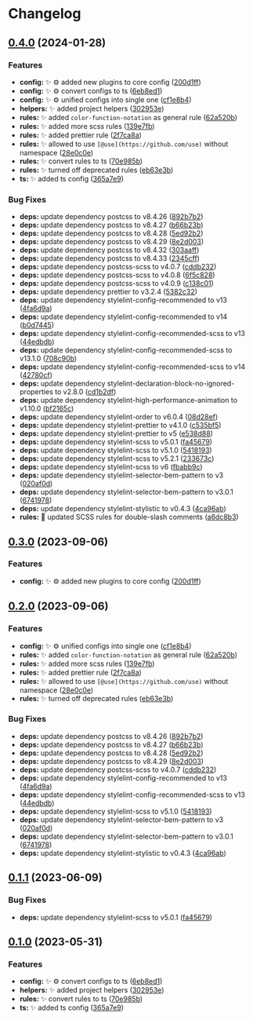 # Changelog

## [0.4.0](https://github.com/embyth/stylelint-config/compare/v0.3.0...v0.4.0) (2024-01-28)


### Features

* **config:** ✨ ⚙️ added new plugins to core config ([200d1ff](https://github.com/embyth/stylelint-config/commit/200d1ff502d747d98409990358a95b6380f39529))
* **config:** ✨ ⚙️ convert configs to ts ([6eb8ed1](https://github.com/embyth/stylelint-config/commit/6eb8ed172da986e0241188d4ab07993c3b72e4eb))
* **config:** ✨ ⚙️ unified configs into single one ([cf1e8b4](https://github.com/embyth/stylelint-config/commit/cf1e8b426043fb57e93c29eb09482ee856a48d48))
* **helpers:** ✨ added project helpers ([302953e](https://github.com/embyth/stylelint-config/commit/302953ebbea811c67effdc51c15f250db7a7623d))
* **rules:** ✨ added `color-function-notation` as general rule ([62a520b](https://github.com/embyth/stylelint-config/commit/62a520bdb9f14ace6a8a8a0db31a034863f3c8d9))
* **rules:** ✨ added more scss rules ([139e7fb](https://github.com/embyth/stylelint-config/commit/139e7fb862612f9506cca9517041389965876d70))
* **rules:** ✨ added prettier rule ([2f7ca8a](https://github.com/embyth/stylelint-config/commit/2f7ca8a97ec1f8a2a0028cef5bf0c3c574c6eca5))
* **rules:** ✨ allowed to use `[@use](https://github.com/use)` without namespace ([28e0c0e](https://github.com/embyth/stylelint-config/commit/28e0c0eb2bb06a98585d1238eb65656af71bdbf9))
* **rules:** ✨ convert rules to ts ([70e985b](https://github.com/embyth/stylelint-config/commit/70e985b47d8c7f594a2f465683d106d2d7b45a06))
* **rules:** ✨ turned off deprecated rules ([eb63e3b](https://github.com/embyth/stylelint-config/commit/eb63e3b0f78ef025d627648b3f1385ea93a9c385))
* **ts:** ✨ added ts config ([365a7e9](https://github.com/embyth/stylelint-config/commit/365a7e90df26f0a00da4954508112e49940abd6e))


### Bug Fixes

* **deps:** update dependency postcss to v8.4.26 ([892b7b2](https://github.com/embyth/stylelint-config/commit/892b7b22aa042a2d85c4b9e375d980bd39f40912))
* **deps:** update dependency postcss to v8.4.27 ([b66b23b](https://github.com/embyth/stylelint-config/commit/b66b23bc573275cf7e5a861e5b62ed5dfbe1ff4c))
* **deps:** update dependency postcss to v8.4.28 ([5ed92b2](https://github.com/embyth/stylelint-config/commit/5ed92b29a9c5214121b6b3e6acdc0b5b3676819a))
* **deps:** update dependency postcss to v8.4.29 ([8e2d003](https://github.com/embyth/stylelint-config/commit/8e2d003f1b60a3878c15b2147fbf6745f8ddac89))
* **deps:** update dependency postcss to v8.4.32 ([303aaff](https://github.com/embyth/stylelint-config/commit/303aaff515f703df7d2d918a0c3390e01e89c02e))
* **deps:** update dependency postcss to v8.4.33 ([2345cff](https://github.com/embyth/stylelint-config/commit/2345cffb41970894bda112fb8489b7282a902d24))
* **deps:** update dependency postcss-scss to v4.0.7 ([cddb232](https://github.com/embyth/stylelint-config/commit/cddb23227d2d716da3063521f0c4aedc51e44adf))
* **deps:** update dependency postcss-scss to v4.0.8 ([6f5c828](https://github.com/embyth/stylelint-config/commit/6f5c828fe8c823ecfebd88a2432d05eccef43483))
* **deps:** update dependency postcss-scss to v4.0.9 ([c138c01](https://github.com/embyth/stylelint-config/commit/c138c01b4568c970ad68e8e0dbaaf4f18b09cf13))
* **deps:** update dependency prettier to v3.2.4 ([5382c32](https://github.com/embyth/stylelint-config/commit/5382c326a7a7eac74095cc4f8d3354f7fefc6d9d))
* **deps:** update dependency stylelint-config-recommended to v13 ([4fa6d9a](https://github.com/embyth/stylelint-config/commit/4fa6d9ab03880ac05a8caf4233f5e27c80330843))
* **deps:** update dependency stylelint-config-recommended to v14 ([b0d7445](https://github.com/embyth/stylelint-config/commit/b0d744545200333af3eba72ac943e5e925c82dba))
* **deps:** update dependency stylelint-config-recommended-scss to v13 ([44edbdb](https://github.com/embyth/stylelint-config/commit/44edbdbb26c2dc8859eb2c01d37a9ea5821338ad))
* **deps:** update dependency stylelint-config-recommended-scss to v13.1.0 ([708c90b](https://github.com/embyth/stylelint-config/commit/708c90baeee3ff0eed15f566a06b45c7a6d1698f))
* **deps:** update dependency stylelint-config-recommended-scss to v14 ([42780cf](https://github.com/embyth/stylelint-config/commit/42780cf5b2351461c265a374236e4ab45255fca0))
* **deps:** update dependency stylelint-declaration-block-no-ignored-properties to v2.8.0 ([cd1b2df](https://github.com/embyth/stylelint-config/commit/cd1b2df93fc6d2e18bb263dd0bdf28ec1d3e181b))
* **deps:** update dependency stylelint-high-performance-animation to v1.10.0 ([bf2165c](https://github.com/embyth/stylelint-config/commit/bf2165c6c71fa8b5c6aecef088e07726b074820b))
* **deps:** update dependency stylelint-order to v6.0.4 ([08d28ef](https://github.com/embyth/stylelint-config/commit/08d28eff9e5e9d6ebb8c012712d5554d554c8abf))
* **deps:** update dependency stylelint-prettier to v4.1.0 ([c535bf5](https://github.com/embyth/stylelint-config/commit/c535bf5d5c6c98465a8726cc76dd4131f49ed1e0))
* **deps:** update dependency stylelint-prettier to v5 ([e538d88](https://github.com/embyth/stylelint-config/commit/e538d88a7b92cff3129ee66c0197bbc6ae9042f8))
* **deps:** update dependency stylelint-scss to v5.0.1 ([fa45679](https://github.com/embyth/stylelint-config/commit/fa45679b709f49fa3897402f0dfa40929c32f488))
* **deps:** update dependency stylelint-scss to v5.1.0 ([5418193](https://github.com/embyth/stylelint-config/commit/54181930ee9a5df269ca53754e9f4cfc39937168))
* **deps:** update dependency stylelint-scss to v5.2.1 ([233673c](https://github.com/embyth/stylelint-config/commit/233673c54f35a58e3ba9450a392461df0a82aff3))
* **deps:** update dependency stylelint-scss to v6 ([fbabb9c](https://github.com/embyth/stylelint-config/commit/fbabb9c6429b6dd1b0cbc194fb093650dbab5ea6))
* **deps:** update dependency stylelint-selector-bem-pattern to v3 ([020af0d](https://github.com/embyth/stylelint-config/commit/020af0dedc6db2287442885d5fd6cce15be36612))
* **deps:** update dependency stylelint-selector-bem-pattern to v3.0.1 ([6741978](https://github.com/embyth/stylelint-config/commit/674197808cbb86f85a4f94ffb56e8829360a80ad))
* **deps:** update dependency stylelint-stylistic to v0.4.3 ([4ca96ab](https://github.com/embyth/stylelint-config/commit/4ca96aba8210589da2603ee43138be4635ebeac8))
* **rules:** 🐛 updated SCSS rules for double-slash comments ([a6dc8b3](https://github.com/embyth/stylelint-config/commit/a6dc8b3e3cf37310d99555ade941d0fa9d05a44e))

## [0.3.0](https://github.com/embyth/stylelint-config/compare/stylelint-config-v0.2.0...stylelint-config-v0.3.0) (2023-09-06)


### Features

* **config:** ✨ ⚙️ added new plugins to core config ([200d1ff](https://github.com/embyth/stylelint-config/commit/200d1ff502d747d98409990358a95b6380f39529))

## [0.2.0](https://github.com/embyth/stylelint-config/compare/stylelint-config-v0.1.1...stylelint-config-v0.2.0) (2023-09-06)


### Features

* **config:** ✨ ⚙️ unified configs into single one ([cf1e8b4](https://github.com/embyth/stylelint-config/commit/cf1e8b426043fb57e93c29eb09482ee856a48d48))
* **rules:** ✨ added `color-function-notation` as general rule ([62a520b](https://github.com/embyth/stylelint-config/commit/62a520bdb9f14ace6a8a8a0db31a034863f3c8d9))
* **rules:** ✨ added more scss rules ([139e7fb](https://github.com/embyth/stylelint-config/commit/139e7fb862612f9506cca9517041389965876d70))
* **rules:** ✨ added prettier rule ([2f7ca8a](https://github.com/embyth/stylelint-config/commit/2f7ca8a97ec1f8a2a0028cef5bf0c3c574c6eca5))
* **rules:** ✨ allowed to use `[@use](https://github.com/use)` without namespace ([28e0c0e](https://github.com/embyth/stylelint-config/commit/28e0c0eb2bb06a98585d1238eb65656af71bdbf9))
* **rules:** ✨ turned off deprecated rules ([eb63e3b](https://github.com/embyth/stylelint-config/commit/eb63e3b0f78ef025d627648b3f1385ea93a9c385))


### Bug Fixes

* **deps:** update dependency postcss to v8.4.26 ([892b7b2](https://github.com/embyth/stylelint-config/commit/892b7b22aa042a2d85c4b9e375d980bd39f40912))
* **deps:** update dependency postcss to v8.4.27 ([b66b23b](https://github.com/embyth/stylelint-config/commit/b66b23bc573275cf7e5a861e5b62ed5dfbe1ff4c))
* **deps:** update dependency postcss to v8.4.28 ([5ed92b2](https://github.com/embyth/stylelint-config/commit/5ed92b29a9c5214121b6b3e6acdc0b5b3676819a))
* **deps:** update dependency postcss to v8.4.29 ([8e2d003](https://github.com/embyth/stylelint-config/commit/8e2d003f1b60a3878c15b2147fbf6745f8ddac89))
* **deps:** update dependency postcss-scss to v4.0.7 ([cddb232](https://github.com/embyth/stylelint-config/commit/cddb23227d2d716da3063521f0c4aedc51e44adf))
* **deps:** update dependency stylelint-config-recommended to v13 ([4fa6d9a](https://github.com/embyth/stylelint-config/commit/4fa6d9ab03880ac05a8caf4233f5e27c80330843))
* **deps:** update dependency stylelint-config-recommended-scss to v13 ([44edbdb](https://github.com/embyth/stylelint-config/commit/44edbdbb26c2dc8859eb2c01d37a9ea5821338ad))
* **deps:** update dependency stylelint-scss to v5.1.0 ([5418193](https://github.com/embyth/stylelint-config/commit/54181930ee9a5df269ca53754e9f4cfc39937168))
* **deps:** update dependency stylelint-selector-bem-pattern to v3 ([020af0d](https://github.com/embyth/stylelint-config/commit/020af0dedc6db2287442885d5fd6cce15be36612))
* **deps:** update dependency stylelint-selector-bem-pattern to v3.0.1 ([6741978](https://github.com/embyth/stylelint-config/commit/674197808cbb86f85a4f94ffb56e8829360a80ad))
* **deps:** update dependency stylelint-stylistic to v0.4.3 ([4ca96ab](https://github.com/embyth/stylelint-config/commit/4ca96aba8210589da2603ee43138be4635ebeac8))

## [0.1.1](https://github.com/embyth/stylelint-config/compare/stylelint-config-v0.1.0...stylelint-config-v0.1.1) (2023-06-09)


### Bug Fixes

* **deps:** update dependency stylelint-scss to v5.0.1 ([fa45679](https://github.com/embyth/stylelint-config/commit/fa45679b709f49fa3897402f0dfa40929c32f488))

## [0.1.0](https://github.com/embyth/stylelint-config/compare/stylelint-config-v0.0.1...stylelint-config-v0.1.0) (2023-05-31)


### Features

* **config:** ✨ ⚙️ convert configs to ts ([6eb8ed1](https://github.com/embyth/stylelint-config/commit/6eb8ed172da986e0241188d4ab07993c3b72e4eb))
* **helpers:** ✨ added project helpers ([302953e](https://github.com/embyth/stylelint-config/commit/302953ebbea811c67effdc51c15f250db7a7623d))
* **rules:** ✨ convert rules to ts ([70e985b](https://github.com/embyth/stylelint-config/commit/70e985b47d8c7f594a2f465683d106d2d7b45a06))
* **ts:** ✨ added ts config ([365a7e9](https://github.com/embyth/stylelint-config/commit/365a7e90df26f0a00da4954508112e49940abd6e))

